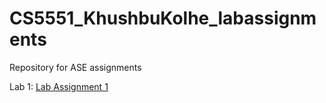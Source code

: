 # CS5551_KhushbuKolhe_labassignments
Repository for ASE assignments

Lab 1: <a href="https://github.com/khushbukolhe/CS5551_KhushbuKolhe_labassignments/wiki">Lab Assignment 1</a>
